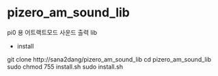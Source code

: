 # pizero_am_sound_lib
pi0 용 어트랙트모드 사운드 출력 lib


 - install
 
 git clone http://sana2dang/pizero_am_sound_lib
 cd pizero_am_sound_lib
 sudo chmod 755 install.sh
 sudo install.sh
